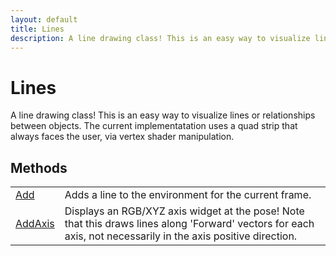 ```yaml
---
layout: default
title: Lines
description: A line drawing class! This is an easy way to visualize lines or relationships between objects. The current implementatation uses a quad strip that always faces the user, via vertex shader manipulation.
---
```

# Lines

A line drawing class! This is an easy way to visualize lines or relationships
between objects. The current implementatation uses a quad strip that always faces the
user, via vertex shader manipulation.



## Methods

|  |  |
|--|--|
|[Add]({{site.url}}/Pages/Reference/Lines/Add.html)|Adds a line to the environment for the current frame.|
|[AddAxis]({{site.url}}/Pages/Reference/Lines/AddAxis.html)|Displays an RGB/XYZ axis widget at the pose! Note that this draws lines along 'Forward' vectors for each axis, not necessarily in the axis positive direction.|


